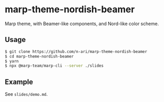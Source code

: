 # marp-theme-nordish-beamer

Marp theme, with Beamer-like components, and Nord-like color scheme.

## Usage

```sh
$ git clone https://github.com/n-ari/marp-theme-nordish-beamer
$ cd marp-theme-nordish-beamer
$ yarn
$ npx @marp-team/marp-cli --server ./slides
```

## Example

See `slides/demo.md`.

